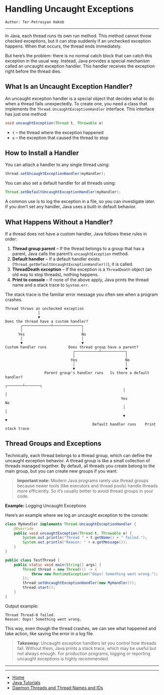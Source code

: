 # Handling Uncaught Exceptions

```
Author: Ter-Petrosyan Hakob
```

---

In Java, each thread runs its own run method. This method cannot throw checked exceptions, but it can stop suddenly if an unchecked exception happens. 
When that occurs, the thread ends immediately.

But here’s the problem: there is no normal catch block that can catch this exception in the usual way. Instead, Java provides a special mechanism called an uncaught exception handler. This handler receives the exception right before the thread dies.

## What Is an Uncaught Exception Handler?

An uncaught exception handler is a special object that decides what to do when a thread fails unexpectedly. 
To create one, you need a class that implements the `Thread.UncaughtExceptionHandler` interface. This interface has just one method:

```java
void uncaughtException(Thread t, Throwable e)
```

- `t` – the thread where the exception happened
- `e` – the exception that caused the thread to stop


## How to Install a Handler

You can attach a handler to any single thread using:

```java
thread.setUncaughtExceptionHandler(myHandler);
```

You can also set a default handler for all threads using:

```java
Thread.setDefaultUncaughtExceptionHandler(myHandler);
```

A common use is to log the exception in a file, so you can investigate later. If you don’t set any handler, Java uses a built-in default behavior.

## What Happens Without a Handler?

If a thread does not have a custom handler, Java follows these rules in order:

1. **Thread group parent** – If the thread belongs to a group that has a parent, Java calls the parent’s `uncaughtException` method.
2. **Default handler** – If a default handler exists (`Thread.getDefaultUncaughtExceptionHandler()`), it is called.
3. **ThreadDeath exception** – If the exception is a `ThreadDeath` object (an old way to stop threads), nothing happens.
4. **Print to console** – If none of the above apply, Java prints the thread name and a stack trace to `System.err`.

The stack trace is the familiar error message you often see when a program crashes.

```
Thread throws an unchecked exception
               │
               ▼
Does the thread have a custom handler?
       ┌─────────────┴─────────────┐
       │                           │
      Yes                          No
       │                           │
       ▼                           ▼
Custom handler runs          Does thread group have a parent?
                               ┌───────────┴───────────┐
                               │                       │
                              Yes                      No
                               │                       │
                               ▼                       ▼
                  Parent group's handler runs   Is there a default handler?
                                                      ┌───────┴───────┐
                                                      │               │
                                                     Yes              No
                                                      │               │
                                                      ▼               ▼
                                        Default handler runs    Print stack trace

```

## Thread Groups and Exceptions

Technically, each thread belongs to a thread group, which can define the uncaught exception behavior. A thread group is like a small collection of threads managed together. By default, all threads you create belong to the main group, but you can create new groups if you want.

> **Important note:** Modern Java programs rarely use thread groups because newer tools 
> (like executors and thread pools) handle threads more efficiently. So it’s usually better to avoid thread groups in your code.

**Example:** Logging Uncaught Exceptions

Here’s an example where we log an uncaught exception to the console:

```java
class MyHandler implements Thread.UncaughtExceptionHandler {
    @Override
    public void uncaughtException(Thread t, Throwable e) {
        System.out.println("Thread " + t.getName() + " failed.");
        System.out.println("Reason: " + e.getMessage());
    }
}

public class TestThread {
    public static void main(String[] args) {
        Thread thread = new Thread(() -> {
            throw new RuntimeException("Oops! Something went wrong.");
        });
        thread.setUncaughtExceptionHandler(new MyHandler());
        thread.start();
    }
}
```

Output example:

```
Thread Thread-0 failed.
Reason: Oops! Something went wrong.
```

This way, even though the thread crashes, we can see what happened and take action, like saving the error in a log file.

> **Takeaway:** Uncaught exception handlers let you control how threads fail. Without them, Java prints 
> a stack trace, which may be useful but not always enough. For production programs, logging or reporting uncaught exceptions is highly recommended.

---



---

- [Home](./../../README.md)
- [Java Tutorials](./../tutorials.md)
- [Daemon Threads and Thread Names and IDs](./6_Daemon_Threads_and_Thread_Names_and_IDs.md)